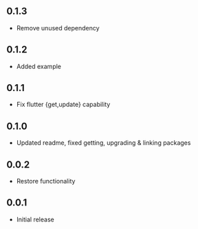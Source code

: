 [comment]: <> (Changelog bum example)
[comment]: <> (## version)
[comment]: <> (### Breaking Changes or ### New Features)
[comment]: <> (* Change description)

## 0.1.3

* Remove unused dependency

## 0.1.2 

* Added example

## 0.1.1

* Fix flutter {get,update} capability

## 0.1.0

* Updated readme, fixed getting, upgrading & linking packages

## 0.0.2

* Restore functionality

## 0.0.1

* Initial release
